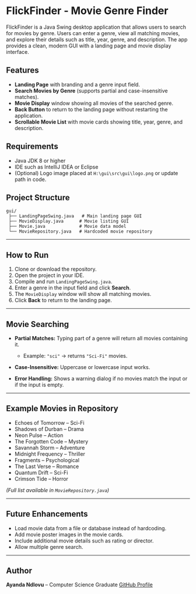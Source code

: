 
# FlickFinder - Movie Genre Finder

FlickFinder is a Java Swing desktop application that allows users to search for movies by genre. Users can enter a genre, view all matching movies, and explore their details such as title, year, genre, and description. The app provides a clean, modern GUI with a landing page and movie display interface.


## Features

* **Landing Page** with branding and a genre input field.
* **Search Movies by Genre** (supports partial and case-insensitive matches).
* **Movie Display** window showing all movies of the searched genre.
* **Back Button** to return to the landing page without restarting the application.
* **Scrollable Movie List** with movie cards showing title, year, genre, and description.


## Requirements

* Java JDK 8 or higher
* IDE such as IntelliJ IDEA or Eclipse
* (Optional) Logo image placed at `H:\gui\src\gui\logo.png` or update path in code.



## Project Structure

```
gui/
 ├── LandingPageSwing.java   # Main landing page GUI
 ├── MovieDisplay.java      # Movie listing GUI
 ├── Movie.java             # Movie data model
 └── MovieRepository.java   # Hardcoded movie repository
```

---

## How to Run

1. Clone or download the repository.
2. Open the project in your IDE.
3. Compile and run `LandingPageSwing.java`.
4. Enter a genre in the input field and click **Search**.
5. The `MovieDisplay` window will show all matching movies.
6. Click **Back** to return to the landing page.

---

## Movie Searching

* **Partial Matches:** Typing part of a genre will return all movies containing it.

  * Example: `"sci"` → returns `"Sci-Fi"` movies.
* **Case-Insensitive:** Uppercase or lowercase input works.
* **Error Handling:** Shows a warning dialog if no movies match the input or if the input is empty.

---

## Example Movies in Repository

* Echoes of Tomorrow – Sci-Fi
* Shadows of Durban – Drama
* Neon Pulse – Action
* The Forgotten Code – Mystery
* Savannah Storm – Adventure
* Midnight Frequency – Thriller
* Fragments – Psychological
* The Last Verse – Romance
* Quantum Drift – Sci-Fi
* Crimson Tide – Horror

*(Full list available in `MovieRepository.java`)*

---

## Future Enhancements

* Load movie data from a file or database instead of hardcoding.
* Add movie poster images in the movie cards.
* Include additional movie details such as rating or director.
* Allow multiple genre search.

---

## Author

**Ayanda Ndlovu** – Computer Science Graduate
[GitHub Profile](https://github.com/Ayanda-Ndlovu)

